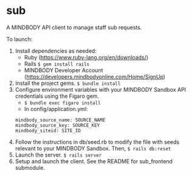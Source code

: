 # sub
A MINDBODY API client to manage staff sub requests.

To launch:
1. Install dependencies as needed:
   * Ruby (https://www.ruby-lang.org/en/downloads/)
   * Rails
      `$ gem install rails`
   * MINDBODY Developer Account (https://developers.mindbodyonline.com/Home/SignUp)
2. Install the project gems.
   `$ bundle install`
3. Configure environment variables with your MINDBODY Sandbox API credentials using the Figaro gem.
   * `$ bundle exec figaro install`
   * In config/application.yml:
   ```
   mindbody_source_name: SOURCE_NAME
   mindbody_source_key: SOURCE_KEY
   mindbody_siteid: SITE_ID
   ```
4. Follow the instructions in db/seed.rb to modify the file with seeds relevant to your MINDBODY Sandbox. Then,
   `$ rails db:reset`
5. Launch the server.
   `$ rails server`
6. Setup and launch the client. See the README for sub_frontend submodule.
